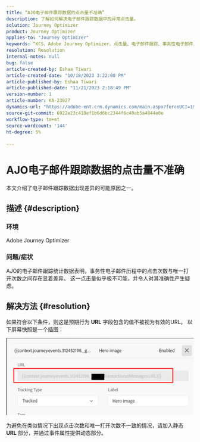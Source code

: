 ```yaml
---
title: “AJO电子邮件跟踪数据的点击量不准确”
description: 了解如何解决电子邮件跟踪数据中的异常点击量。
solution: Journey Optimizer
product: Journey Optimizer
applies-to: "Journey Optimizer"
keywords: “KCS、Adobe Journey Optimizer、点击量、电子邮件跟踪、事务性电子邮件历程”
resolution: Resolution
internal-notes: null
bug: false
article-created-by: Eshaa Tiwari
article-created-date: "10/18/2023 3:22:08 PM"
article-published-by: Eshaa Tiwari
article-published-date: "11/21/2023 2:18:49 PM"
version-number: 1
article-number: KA-23027
dynamics-url: "https://adobe-ent.crm.dynamics.com/main.aspx?forceUCI=1&pagetype=entityrecord&etn=knowledgearticle&id=93b72d14-ca6d-ee11-8df0-6045bd006a22"
source-git-commit: 6922e23c418ef1b6d6bc2344f6c40ab5a4844e0e
workflow-type: tm+mt
source-wordcount: '144'
ht-degree: 5%

---
```


# AJO电子邮件跟踪数据的点击量不准确


本文介绍了电子邮件跟踪数据出现差异的可能原因之一。

## 描述 {#description}


### 环境

Adobe Journey Optimizer

### 问题/症状

AJO的电子邮件跟踪统计数据表明，事务性电子邮件历程中的点击次数与唯一打开次数之间存在显着差异。 这一点击量似乎极不可能，并令人对其准确性产生疑虑。


## 解决方法 {#resolution}


如果符合以下条件，则这是预期行为 <b>URL</b> 字段包含的值不被视为有效的URL。 以下屏幕快照是一个插图：

![](assets/4f440bc7-aa84-ee11-8179-6045bd006149.png)

为避免在类似情况下出现点击次数和唯一打开次数不一致的情况，请加入静态 <b>URL</b> 部分，并通过事件属性提供动态部分。
